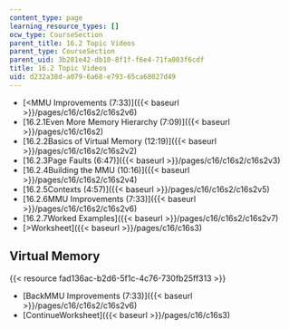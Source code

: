 ```yaml
---
content_type: page
learning_resource_types: []
ocw_type: CourseSection
parent_title: 16.2 Topic Videos
parent_type: CourseSection
parent_uid: 3b281e42-db10-8f1f-f6e4-71fa803f6cdf
title: 16.2 Topic Videos
uid: d232a38d-a079-6a68-e793-65ca68027d49
---
```


*   [\<MMU Improvements (7:33)]({{< baseurl >}}/pages/c16/c16s2/c16s2v6)
*   [16.2.1Even More Memory Hierarchy (7:09)]({{< baseurl >}}/pages/c16/c16s2)
*   [16.2.2Basics of Virtual Memory (12:19)]({{< baseurl >}}/pages/c16/c16s2/c16s2v2)
*   [16.2.3Page Faults (6:47)]({{< baseurl >}}/pages/c16/c16s2/c16s2v3)
*   [16.2.4Building the MMU (10:16)]({{< baseurl >}}/pages/c16/c16s2/c16s2v4)
*   [16.2.5Contexts (4:57)]({{< baseurl >}}/pages/c16/c16s2/c16s2v5)
*   [16.2.6MMU Improvements (7:33)]({{< baseurl >}}/pages/c16/c16s2/c16s2v6)
*   [16.2.7Worked Examples]({{< baseurl >}}/pages/c16/c16s2/c16s2v7)
*   [\>Worksheet]({{< baseurl >}}/pages/c16/c16s3)

Virtual Memory
--------------

{{< resource fad136ac-b2d6-5f1c-4c76-730fb25ff313 >}}

*   [BackMMU Improvements (7:33)]({{< baseurl >}}/pages/c16/c16s2/c16s2v6)
*   [ContinueWorksheet]({{< baseurl >}}/pages/c16/c16s3)
